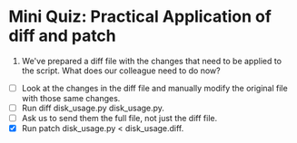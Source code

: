 # Mini Quiz: Practical Application of diff and patch
1. We've prepared a diff file with the changes that need to be applied to the script. What does our colleague need to do now?
- [ ] Look at the changes in the diff file and manually modify the original file with those same changes.
- [ ] Run diff disk_usage.py disk_usage.py.
- [ ] Ask us to send them the full file, not just the diff file.
- [x] Run patch disk_usage.py < disk_usage.diff.
